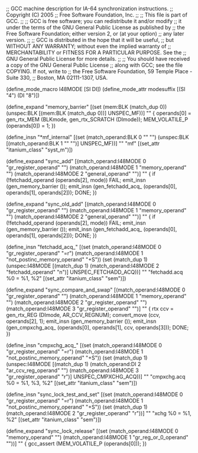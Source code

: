 ;; GCC machine description for IA-64 synchronization instructions.
;; Copyright (C) 2005
;; Free Software Foundation, Inc.
;;
;; This file is part of GCC.
;;
;; GCC is free software; you can redistribute it and/or modify
;; it under the terms of the GNU General Public License as published by
;; the Free Software Foundation; either version 2, or (at your option)
;; any later version.
;;
;; GCC is distributed in the hope that it will be useful,
;; but WITHOUT ANY WARRANTY; without even the implied warranty of
;; MERCHANTABILITY or FITNESS FOR A PARTICULAR PURPOSE.  See the
;; GNU General Public License for more details.
;;
;; You should have received a copy of the GNU General Public License
;; along with GCC; see the file COPYING.  If not, write to
;; the Free Software Foundation, 59 Temple Place - Suite 330,
;; Boston, MA 02111-1307, USA.

(define_mode_macro I48MODE [SI DI])
(define_mode_attr modesuffix [(SI "4") (DI "8")])


(define_expand "memory_barrier"
  [(set (mem:BLK (match_dup 0))
	(unspec:BLK [(mem:BLK (match_dup 0))] UNSPEC_MF))]
  ""
{
  operands[0] = gen_rtx_MEM (BLKmode, gen_rtx_SCRATCH (DImode));
  MEM_VOLATILE_P (operands[0]) = 1;
})

(define_insn "*mf_internal"
  [(set (match_operand:BLK 0 "" "")
	(unspec:BLK [(match_operand:BLK 1 "" "")] UNSPEC_MF))]
  ""
  "mf"
  [(set_attr "itanium_class" "syst_m")])

(define_expand "sync_add<mode>"
  [(match_operand:I48MODE 0 "gr_register_operand" "")
   (match_operand:I48MODE 1 "memory_operand" "")
   (match_operand:I48MODE 2 "general_operand" "")]
  ""
{
  if (!fetchadd_operand (operands[2], <MODE>mode))
    FAIL;
  emit_insn (gen_memory_barrier ());
  emit_insn (gen_fetchadd_acq_<mode> (operands[0], operands[1], operands[2]));
  DONE;
})

(define_expand "sync_old_add<mode>"
  [(match_operand:I48MODE 0 "gr_register_operand" "")
   (match_operand:I48MODE 1 "memory_operand" "")
   (match_operand:I48MODE 2 "general_operand" "")]
  ""
{
  if (!fetchadd_operand (operands[2], <MODE>mode))
    FAIL;
  emit_insn (gen_memory_barrier ());
  emit_insn (gen_fetchadd_acq_<mode> (operands[0], operands[1], operands[2]));
  DONE;
})

(define_insn "fetchadd_acq_<mode>"
  [(set (match_operand:I48MODE 0 "gr_register_operand" "=r")
	(match_operand:I48MODE 1 "not_postinc_memory_operand" "+S"))
   (set (match_dup 1)
	(unspec:I48MODE [(match_dup 1)
			 (match_operand:I48MODE 2 "fetchadd_operand" "n")]
		        UNSPEC_FETCHADD_ACQ))]
  ""
  "fetchadd<modesuffix>.acq %0 = %1, %2"
  [(set_attr "itanium_class" "sem")])

(define_expand "sync_compare_and_swap<mode>"
  [(match_operand:I48MODE 0 "gr_register_operand" "")
   (match_operand:I48MODE 1 "memory_operand" "")
   (match_operand:I48MODE 2 "gr_register_operand" "")
   (match_operand:I48MODE 3 "gr_register_operand" "")]
  ""
{
  rtx ccv = gen_rtx_REG (DImode, AR_CCV_REGNUM);
  convert_move (ccv, operands[2], 1);
  emit_insn (gen_memory_barrier ());
  emit_insn (gen_cmpxchg_acq_<mode> (operands[0], operands[1],
				     ccv, operands[3]));
  DONE;
})

(define_insn "cmpxchg_acq_<mode>"
  [(set (match_operand:I48MODE 0 "gr_register_operand" "=r")
	(match_operand:I48MODE 1 "not_postinc_memory_operand" "+S"))
   (set (match_dup 1)
        (unspec:I48MODE [(match_dup 1)
			 (match_operand:DI 2 "ar_ccv_reg_operand" "")
			 (match_operand:I48MODE 3 "gr_register_operand" "r")]
			UNSPEC_CMPXCHG_ACQ))]
  ""
  "cmpxchg<modesuffix>.acq %0 = %1, %3, %2"
  [(set_attr "itanium_class" "sem")])

(define_insn "sync_lock_test_and_set<mode>"
  [(set (match_operand:I48MODE 0 "gr_register_operand" "=r")
        (match_operand:I48MODE 1 "not_postinc_memory_operand" "+S"))
   (set (match_dup 1)
        (match_operand:I48MODE 2 "gr_register_operand" "r"))]
  ""
  "xchg<modesuffix> %0 = %1, %2"
  [(set_attr "itanium_class" "sem")])

(define_expand "sync_lock_release<mode>"
  [(set (match_operand:I48MODE 0 "memory_operand" "")
	(match_operand:I48MODE 1 "gr_reg_or_0_operand" ""))]
  ""
{
  gcc_assert (MEM_VOLATILE_P (operands[0]));
})
